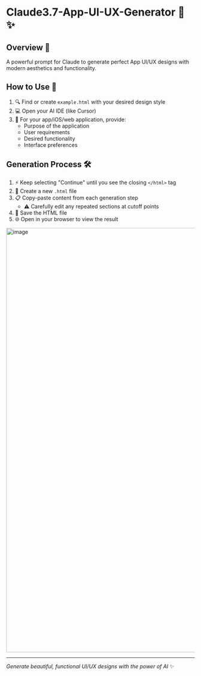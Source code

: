 # Claude3.7-App-UI-UX-Generator 🎨 ✨

## Overview 🚀

A powerful prompt for Claude to generate perfect App UI/UX designs with modern aesthetics and functionality.

## How to Use 📝

1. 🔍 Find or create `example.html` with your desired design style
2. 💻 Open your AI IDE (like Cursor)
3. 🎯 For your app/iOS/web application, provide:
   - Purpose of the application
   - User requirements
   - Desired functionality
   - Interface preferences

## Generation Process 🛠️

1. ⚡ Keep selecting "Continue" until you see the closing `</html>` tag
2. 📂 Create a new `.html` file
3. 📋 Copy-paste content from each generation step
   - ⚠️ Carefully edit any repeated sections at cutoff points
4. 💾 Save the HTML file
5. 🌐 Open in your browser to view the result
<img width="1133" alt="image" src="https://github.com/user-attachments/assets/b2052b59-2a56-46d5-820c-abac9bd06ceb" />

---
*Generate beautiful, functional UI/UX designs with the power of AI* ✨
